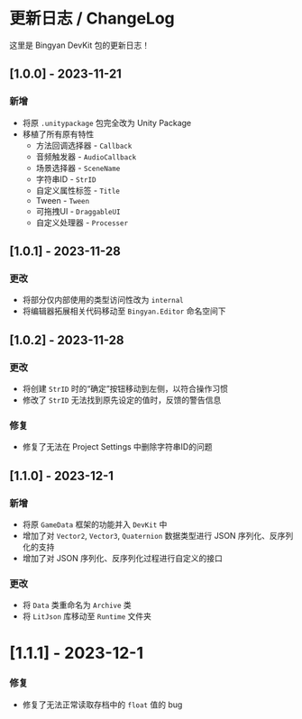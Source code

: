 # 更新日志 / ChangeLog

这里是 Bingyan DevKit 包的更新日志！

## [1.0.0] - 2023-11-21
### 新增
* 将原 `.unitypackage` 包完全改为 Unity Package 
* 移植了所有原有特性
  * 方法回调选择器 - `Callback`
  * 音频触发器 - `AudioCallback`
  * 场景选择器 - `SceneName`
  * 字符串ID - `StrID`
  * 自定义属性标签 - `Title`
  * Tween - `Tween`
  * 可拖拽UI - `DraggableUI`
  * 自定义处理器 - `Processer` 

## [1.0.1] - 2023-11-28
### 更改
* 将部分仅内部使用的类型访问性改为 `internal`
* 将编辑器拓展相关代码移动至 `Bingyan.Editor` 命名空间下

## [1.0.2] - 2023-11-28
### 更改
* 将创建 `StrID` 时的“确定”按钮移动到左侧，以符合操作习惯
* 修改了 `StrID` 无法找到原先设定的值时，反馈的警告信息

### 修复
* 修复了无法在 Project Settings 中删除字符串ID的问题

## [1.1.0] - 2023-12-1
### 新增
* 将原 `GameData` 框架的功能并入 `DevKit` 中
* 增加了对 `Vector2`, `Vector3`, `Quaternion` 数据类型进行 JSON 序列化、反序列化的支持
* 增加了对 JSON 序列化、反序列化过程进行自定义的接口

### 更改
* 将 `Data` 类重命名为 `Archive` 类
* 将 `LitJson` 库移动至 `Runtime` 文件夹

# [1.1.1] - 2023-12-1
### 修复
* 修复了无法正常读取存档中的 `float` 值的 bug